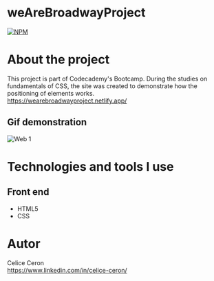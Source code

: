 # weAreBroadwayProject
[![NPM](https://img.shields.io/npm/l/react)](https://github.com/celiceceron/weAreBroadwayProject/blob/master/licence)

# About the project
This project is part of Codecademy's Bootcamp.
During the studies on fundamentals of CSS, the site was created to demonstrate how the positioning of elements works.<br>
https://wearebroadwayproject.netlify.app/

## Gif demonstration
![Web 1]()


# Technologies and tools I use
## Front end
- HTML5
- CSS 

# Autor
Celice Ceron <br>
https://www.linkedin.com/in/celice-ceron/
